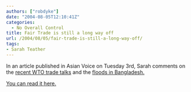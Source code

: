 ```yaml
---
authors: ["robdyke"]
date: "2004-08-05T12:10:41Z"
categories:
  - No Overall Control
title: Fair Trade is still a long way off
url: /2004/08/05/fair-trade-is-still-a-long-way-off/
tags:
- Sarah Teather
---
```

In an article published in Asian Voice on Tuesday 3rd, Sarah comments on the [recent WTO trade talks](http://news.bbc.co.uk/go/click/rss/1.0/-/1/hi/business/3937745.stm) and the [floods in Bangladesh.](http://news.bbc.co.uk/2/hi/south_asia/3929217.stm)

[You can read it here.](http://blogspot.com/app/post.pyra?blogID=7315807)